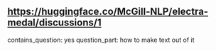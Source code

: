 ## https://huggingface.co/McGill-NLP/electra-medal/discussions/1

contains_question: yes
question_part: how to make text out  of it